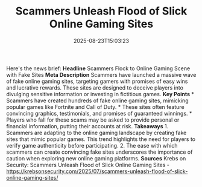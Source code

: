 ﻿---
title: "Scammers Unleash Flood of Slick Online Gaming Sites"
date: "2025-08-23T15:03:23"
category: "Markets"
summary: ""
slug: "scammers unleash flood of slick online gaming sites"
source_urls:
  - "https://krebsonsecurity.com/2025/07/scammers-unleash-flood-of-slick-online-gaming-sites/"
seo:
  title: "Scammers Unleash Flood of Slick Online Gaming Sites | Hash n Hedge"
  description: ""
  keywords: ["news", "markets", "brief"]
---
Here's the news brief:  **Headline** Scammers Flock to Online Gaming Scene with Fake Sites  **Meta Description** Scammers have launched a massive wave of fake online gaming sites, targeting gamers with promises of easy wins and lucrative rewards. These sites are designed to deceive players into divulging sensitive information or investing in fictitious games.  **Key Points**  * Scammers have created hundreds of fake online gaming sites, mimicking popular games like Fortnite and Call of Duty. * These sites often feature convincing graphics, testimonials, and promises of guaranteed winnings. * Players who fall for these scams may be asked to provide personal or financial information, putting their accounts at risk.  **Takeaways**  1. Scammers are adapting to the online gaming landscape by creating fake sites that mimic popular games. This trend highlights the need for players to verify game authenticity before participating. 2. The ease with which scammers can create convincing fake sites underscores the importance of caution when exploring new online gaming platforms.  **Sources** Krebs on Security: Scammers Unleash Flood of Slick Online Gaming Sites - https://krebsonsecurity.com/2025/07/scammers-unleash-flood-of-slick-online-gaming-sites/ 
